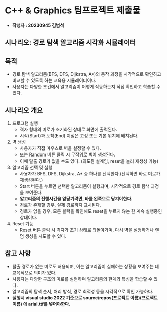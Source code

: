 # C++ & Graphics 팀프로젝트 제출물
- **작성자 : 20230945 김범석**

## 시나리오: 경로 탐색 알고리즘 시각화 시뮬레이터

## 목적
- 경로 탐색 알고리즘(BFS, DFS, Dijkstra, A*)의 동작 과정을 시각적으로 확인하고 비교할 수 있도록 하는 교육용 시뮬레이터이다.
- 사용자는 다양한 조건에서 알고리즘이 어떻게 작동하는지 직접 확인하고 학습할 수 있다.

## 시나리오 개요
1. 프로그램 실행
   - 격자 형태의 미로가 초기화된 상태로 화면에 출력된다.
   - 시작(Start)과 도착(End) 지점은 고정 또는 기본 위치에 배치된다.
2. 벽 생성
   - 사용자가 직접 마우스로 벽을 설정할 수 있다.
   - 또는 Random 버튼 클릭 시 무작위로 벽이 생성된다.
   - 이때 탈출 경로가 없을 수도 있다. (의도된 설계임, reset을 눌러 재생성 가능)
3. 알고리즘 선택 및 실행
   - 사용자가 BFS, DFS, Dijkstra, A* 중 하나를 선택한다.(선택하면 바로 미로가 재생성된다.)
   - Start 버튼을 누르면 선택한 알고리즘이 실행되며, 시각적으로 경로 탐색 과정을 보여준다.
   - **알고리즘의 진행시간을 앞당기려면, 바를 왼쪽으로 당겨야한다.**
   - 경로가 존재할 경우, 실제 경로까지 표시된다.
   - 경로가 없을 경우, 모든 블럭을 확인해도 reset을 누르지 않는 한 계속 실행중인 상태이다.
4. Reset 기능
   - Reset 버튼 클릭 시 격자가 초기 상태로 되돌아가며, 다시 벽을 설정하거나 랜덤 생성을 시도할 수 있다.

## 참고 사항
- 탈출 경로가 없는 미로도 허용되며, 이는 알고리즘이 실패하는 상황을 보여주는 데 교육적으로 의미가 있다.
- 사용자는 다양한 구조의 미로를 실험하며 알고리즘의 한계와 특성을 학습할 수 있다.
- 알고리즘의 탐색 순서, 처리 방식, 경로 최적성 등을 시각적으로 확인 가능하다.
- **실행시 visual studio 2022 기준으로 source\repos\(프로젝트 이름)\(프로젝트 이름) 에 arial.ttf를 넣어야한다.**

